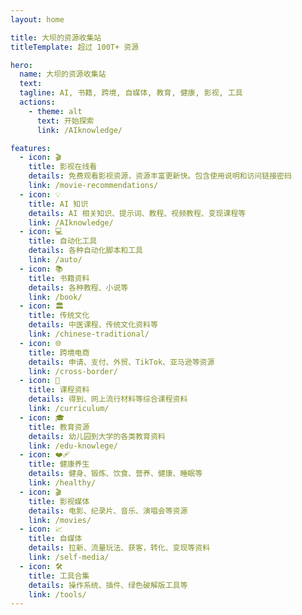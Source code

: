 ```yaml
---
layout: home

title: 大坝的资源收集站
titleTemplate: 超过 100T+ 资源

hero:
  name: 大坝的资源收集站
  text: 
  tagline: AI, 书籍, 跨境, 自媒体, 教育, 健康, 影视, 工具
  actions:
    - theme: alt
      text: 开始探索
      link: /AIknowledge/

features:
  - icon: 🎬
    title: 影视在线看
    details: 免费观看影视资源，资源丰富更新快。包含使用说明和访问链接密码
    link: /movie-recommendations/
  - icon: 💡
    title: AI 知识
    details: AI 相关知识、提示词、教程、视频教程、变现课程等
    link: /AIknowledge/
  - icon: 💻
    title: 自动化工具
    details: 各种自动化脚本和工具
    link: /auto/
  - icon: 📚
    title: 书籍资料
    details: 各种教程、小说等
    link: /book/
  - icon: 🏛️
    title: 传统文化
    details: 中医课程、传统文化资料等
    link: /chinese-traditional/
  - icon: 🌐
    title: 跨境电商
    details: 申请、支付、外贸、TikTok、亚马逊等资源
    link: /cross-border/
  - icon: 📝
    title: 课程资料
    details: 得到、网上流行材料等综合课程资料
    link: /curriculum/
  - icon: 🎓
    title: 教育资源
    details: 幼儿园到大学的各类教育资料
    link: /edu-knowlege/
  - icon: ❤️‍🩹
    title: 健康养生
    details: 健身、锻炼、饮食、营养、健康、睡眠等
    link: /healthy/
  - icon: 🎬
    title: 影视媒体
    details: 电影、纪录片、音乐、演唱会等资源
    link: /movies/
  - icon: 📈
    title: 自媒体 
    details: 拉新、流量玩法、获客，转化、变现等资料
    link: /self-media/
  - icon: 🛠️
    title: 工具合集
    details: 操作系统、插件、绿色破解版工具等
    link: /tools/
---
```

